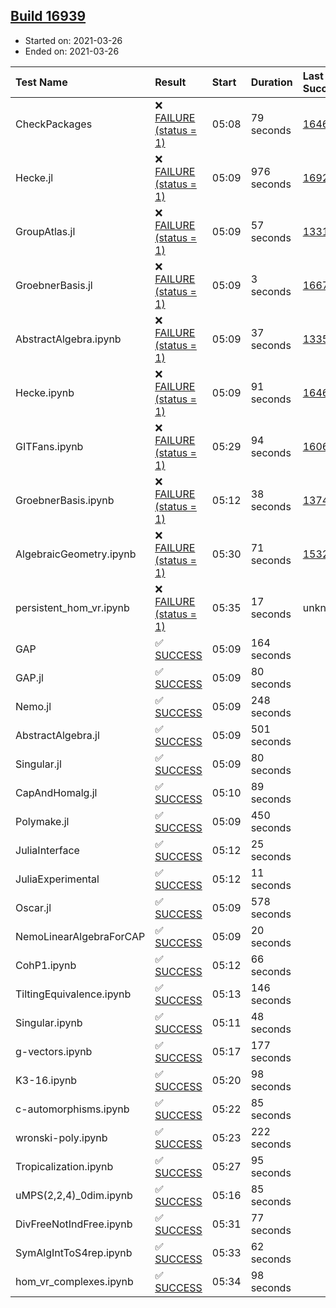 ## [Build 16939](https://oscarci.mathematik.uni-kl.de/job/oscar/16939/)

* Started on: 2021-03-26
* Ended on: 2021-03-26

| Test Name    | Result | Start | Duration | Last Success | First Failure |
|:-------------|:-------|:------|:---------|:-------------|:--------------|
| CheckPackages | ❌ [FAILURE (status = 1)](https://oscarci.mathematik.uni-kl.de/job/oscar/16939/artifact/logs/build-16939/CheckPackages.log) | 05:08 | 79 seconds | [16463](https://oscarci.mathematik.uni-kl.de/job/oscar/16463/) | [16464](https://oscarci.mathematik.uni-kl.de/job/oscar/16464/) |
| Hecke.jl | ❌ [FAILURE (status = 1)](https://oscarci.mathematik.uni-kl.de/job/oscar/16939/artifact/logs/build-16939/Hecke.jl.log) | 05:09 | 976 seconds | [16920](https://oscarci.mathematik.uni-kl.de/job/oscar/16920/) | [16921](https://oscarci.mathematik.uni-kl.de/job/oscar/16921/) |
| GroupAtlas.jl | ❌ [FAILURE (status = 1)](https://oscarci.mathematik.uni-kl.de/job/oscar/16939/artifact/logs/build-16939/GroupAtlas.jl.log) | 05:09 | 57 seconds | [13311](https://oscarci.mathematik.uni-kl.de/job/oscar/13311/) | [13312](https://oscarci.mathematik.uni-kl.de/job/oscar/13312/) |
| GroebnerBasis.jl | ❌ [FAILURE (status = 1)](https://oscarci.mathematik.uni-kl.de/job/oscar/16939/artifact/logs/build-16939/GroebnerBasis.jl.log) | 05:09 | 3 seconds | [16676](https://oscarci.mathematik.uni-kl.de/job/oscar/16676/) | [16677](https://oscarci.mathematik.uni-kl.de/job/oscar/16677/) |
| AbstractAlgebra.ipynb | ❌ [FAILURE (status = 1)](https://oscarci.mathematik.uni-kl.de/job/oscar/16939/artifact/logs/build-16939/AbstractAlgebra.ipynb.log) | 05:09 | 37 seconds | [13355](https://oscarci.mathematik.uni-kl.de/job/oscar/13355/) | [13356](https://oscarci.mathematik.uni-kl.de/job/oscar/13356/) |
| Hecke.ipynb | ❌ [FAILURE (status = 1)](https://oscarci.mathematik.uni-kl.de/job/oscar/16939/artifact/logs/build-16939/Hecke.ipynb.log) | 05:09 | 91 seconds | [16463](https://oscarci.mathematik.uni-kl.de/job/oscar/16463/) | [16464](https://oscarci.mathematik.uni-kl.de/job/oscar/16464/) |
| GITFans.ipynb | ❌ [FAILURE (status = 1)](https://oscarci.mathematik.uni-kl.de/job/oscar/16939/artifact/logs/build-16939/GITFans.ipynb.log) | 05:29 | 94 seconds | [16068](https://oscarci.mathematik.uni-kl.de/job/oscar/16068/) | [16069](https://oscarci.mathematik.uni-kl.de/job/oscar/16069/) |
| GroebnerBasis.ipynb | ❌ [FAILURE (status = 1)](https://oscarci.mathematik.uni-kl.de/job/oscar/16939/artifact/logs/build-16939/GroebnerBasis.ipynb.log) | 05:12 | 38 seconds | [13748](https://oscarci.mathematik.uni-kl.de/job/oscar/13748/) | [13749](https://oscarci.mathematik.uni-kl.de/job/oscar/13749/) |
| AlgebraicGeometry.ipynb | ❌ [FAILURE (status = 1)](https://oscarci.mathematik.uni-kl.de/job/oscar/16939/artifact/logs/build-16939/AlgebraicGeometry.ipynb.log) | 05:30 | 71 seconds | [15322](https://oscarci.mathematik.uni-kl.de/job/oscar/15322/) | [15323](https://oscarci.mathematik.uni-kl.de/job/oscar/15323/) |
| persistent_hom_vr.ipynb | ❌ [FAILURE (status = 1)](https://oscarci.mathematik.uni-kl.de/job/oscar/16939/artifact/logs/build-16939/persistent_hom_vr.ipynb.log) | 05:35 | 17 seconds | unknown | unknown |
| GAP | ✅ [SUCCESS](https://oscarci.mathematik.uni-kl.de/job/oscar/16939/artifact/logs/build-16939/GAP.log) | 05:09 | 164 seconds |  |  |
| GAP.jl | ✅ [SUCCESS](https://oscarci.mathematik.uni-kl.de/job/oscar/16939/artifact/logs/build-16939/GAP.jl.log) | 05:09 | 80 seconds |  |  |
| Nemo.jl | ✅ [SUCCESS](https://oscarci.mathematik.uni-kl.de/job/oscar/16939/artifact/logs/build-16939/Nemo.jl.log) | 05:09 | 248 seconds |  |  |
| AbstractAlgebra.jl | ✅ [SUCCESS](https://oscarci.mathematik.uni-kl.de/job/oscar/16939/artifact/logs/build-16939/AbstractAlgebra.jl.log) | 05:09 | 501 seconds |  |  |
| Singular.jl | ✅ [SUCCESS](https://oscarci.mathematik.uni-kl.de/job/oscar/16939/artifact/logs/build-16939/Singular.jl.log) | 05:09 | 80 seconds |  |  |
| CapAndHomalg.jl | ✅ [SUCCESS](https://oscarci.mathematik.uni-kl.de/job/oscar/16939/artifact/logs/build-16939/CapAndHomalg.jl.log) | 05:10 | 89 seconds |  |  |
| Polymake.jl | ✅ [SUCCESS](https://oscarci.mathematik.uni-kl.de/job/oscar/16939/artifact/logs/build-16939/Polymake.jl.log) | 05:09 | 450 seconds |  |  |
| JuliaInterface | ✅ [SUCCESS](https://oscarci.mathematik.uni-kl.de/job/oscar/16939/artifact/logs/build-16939/JuliaInterface.log) | 05:12 | 25 seconds |  |  |
| JuliaExperimental | ✅ [SUCCESS](https://oscarci.mathematik.uni-kl.de/job/oscar/16939/artifact/logs/build-16939/JuliaExperimental.log) | 05:12 | 11 seconds |  |  |
| Oscar.jl | ✅ [SUCCESS](https://oscarci.mathematik.uni-kl.de/job/oscar/16939/artifact/logs/build-16939/Oscar.jl.log) | 05:09 | 578 seconds |  |  |
| NemoLinearAlgebraForCAP | ✅ [SUCCESS](https://oscarci.mathematik.uni-kl.de/job/oscar/16939/artifact/logs/build-16939/NemoLinearAlgebraForCAP.log) | 05:09 | 20 seconds |  |  |
| CohP1.ipynb | ✅ [SUCCESS](https://oscarci.mathematik.uni-kl.de/job/oscar/16939/artifact/logs/build-16939/CohP1.ipynb.log) | 05:12 | 66 seconds |  |  |
| TiltingEquivalence.ipynb | ✅ [SUCCESS](https://oscarci.mathematik.uni-kl.de/job/oscar/16939/artifact/logs/build-16939/TiltingEquivalence.ipynb.log) | 05:13 | 146 seconds |  |  |
| Singular.ipynb | ✅ [SUCCESS](https://oscarci.mathematik.uni-kl.de/job/oscar/16939/artifact/logs/build-16939/Singular.ipynb.log) | 05:11 | 48 seconds |  |  |
| g-vectors.ipynb | ✅ [SUCCESS](https://oscarci.mathematik.uni-kl.de/job/oscar/16939/artifact/logs/build-16939/g-vectors.ipynb.log) | 05:17 | 177 seconds |  |  |
| K3-16.ipynb | ✅ [SUCCESS](https://oscarci.mathematik.uni-kl.de/job/oscar/16939/artifact/logs/build-16939/K3-16.ipynb.log) | 05:20 | 98 seconds |  |  |
| c-automorphisms.ipynb | ✅ [SUCCESS](https://oscarci.mathematik.uni-kl.de/job/oscar/16939/artifact/logs/build-16939/c-automorphisms.ipynb.log) | 05:22 | 85 seconds |  |  |
| wronski-poly.ipynb | ✅ [SUCCESS](https://oscarci.mathematik.uni-kl.de/job/oscar/16939/artifact/logs/build-16939/wronski-poly.ipynb.log) | 05:23 | 222 seconds |  |  |
| Tropicalization.ipynb | ✅ [SUCCESS](https://oscarci.mathematik.uni-kl.de/job/oscar/16939/artifact/logs/build-16939/Tropicalization.ipynb.log) | 05:27 | 95 seconds |  |  |
| uMPS(2,2,4)_0dim.ipynb | ✅ [SUCCESS](https://oscarci.mathematik.uni-kl.de/job/oscar/16939/artifact/logs/build-16939/uMPS-2-2-4-_0dim.ipynb.log) | 05:16 | 85 seconds |  |  |
| DivFreeNotIndFree.ipynb | ✅ [SUCCESS](https://oscarci.mathematik.uni-kl.de/job/oscar/16939/artifact/logs/build-16939/DivFreeNotIndFree.ipynb.log) | 05:31 | 77 seconds |  |  |
| SymAlgIntToS4rep.ipynb | ✅ [SUCCESS](https://oscarci.mathematik.uni-kl.de/job/oscar/16939/artifact/logs/build-16939/SymAlgIntToS4rep.ipynb.log) | 05:33 | 62 seconds |  |  |
| hom_vr_complexes.ipynb | ✅ [SUCCESS](https://oscarci.mathematik.uni-kl.de/job/oscar/16939/artifact/logs/build-16939/hom_vr_complexes.ipynb.log) | 05:34 | 98 seconds |  |  |
